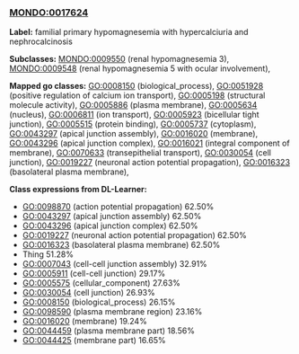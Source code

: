 
### [MONDO:0017624](http://purl.obolibrary.org/obo/MONDO_0017624)
**Label:** familial primary hypomagnesemia with hypercalciuria and nephrocalcinosis

**Subclasses:** [MONDO:0009550](http://purl.obolibrary.org/obo/MONDO_0009550) (renal hypomagnesemia 3), [MONDO:0009548](http://purl.obolibrary.org/obo/MONDO_0009548) (renal hypomagnesemia 5 with ocular involvement), 

**Mapped go classes:** [GO:0008150](http://purl.obolibrary.org/obo/GO_0008150) (biological_process), [GO:0051928](http://purl.obolibrary.org/obo/GO_0051928) (positive regulation of calcium ion transport), [GO:0005198](http://purl.obolibrary.org/obo/GO_0005198) (structural molecule activity), [GO:0005886](http://purl.obolibrary.org/obo/GO_0005886) (plasma membrane), [GO:0005634](http://purl.obolibrary.org/obo/GO_0005634) (nucleus), [GO:0006811](http://purl.obolibrary.org/obo/GO_0006811) (ion transport), [GO:0005923](http://purl.obolibrary.org/obo/GO_0005923) (bicellular tight junction), [GO:0005515](http://purl.obolibrary.org/obo/GO_0005515) (protein binding), [GO:0005737](http://purl.obolibrary.org/obo/GO_0005737) (cytoplasm), [GO:0043297](http://purl.obolibrary.org/obo/GO_0043297) (apical junction assembly), [GO:0016020](http://purl.obolibrary.org/obo/GO_0016020) (membrane), [GO:0043296](http://purl.obolibrary.org/obo/GO_0043296) (apical junction complex), [GO:0016021](http://purl.obolibrary.org/obo/GO_0016021) (integral component of membrane), [GO:0070633](http://purl.obolibrary.org/obo/GO_0070633) (transepithelial transport), [GO:0030054](http://purl.obolibrary.org/obo/GO_0030054) (cell junction), [GO:0019227](http://purl.obolibrary.org/obo/GO_0019227) (neuronal action potential propagation), [GO:0016323](http://purl.obolibrary.org/obo/GO_0016323) (basolateral plasma membrane), 

**Class expressions from DL-Learner:**

- [GO:0098870](http://purl.obolibrary.org/obo/GO_0098870) (action potential propagation) 62.50%
- [GO:0043297](http://purl.obolibrary.org/obo/GO_0043297) (apical junction assembly) 62.50%
- [GO:0043296](http://purl.obolibrary.org/obo/GO_0043296) (apical junction complex) 62.50%
- [GO:0019227](http://purl.obolibrary.org/obo/GO_0019227) (neuronal action potential propagation) 62.50%
- [GO:0016323](http://purl.obolibrary.org/obo/GO_0016323) (basolateral plasma membrane) 62.50%
- Thing 51.28%
- [GO:0007043](http://purl.obolibrary.org/obo/GO_0007043) (cell-cell junction assembly) 32.91%
- [GO:0005911](http://purl.obolibrary.org/obo/GO_0005911) (cell-cell junction) 29.17%
- [GO:0005575](http://purl.obolibrary.org/obo/GO_0005575) (cellular_component) 27.63%
- [GO:0030054](http://purl.obolibrary.org/obo/GO_0030054) (cell junction) 26.93%
- [GO:0008150](http://purl.obolibrary.org/obo/GO_0008150) (biological_process) 26.15%
- [GO:0098590](http://purl.obolibrary.org/obo/GO_0098590) (plasma membrane region) 23.16%
- [GO:0016020](http://purl.obolibrary.org/obo/GO_0016020) (membrane) 19.24%
- [GO:0044459](http://purl.obolibrary.org/obo/GO_0044459) (plasma membrane part) 18.56%
- [GO:0044425](http://purl.obolibrary.org/obo/GO_0044425) (membrane part) 16.65%


